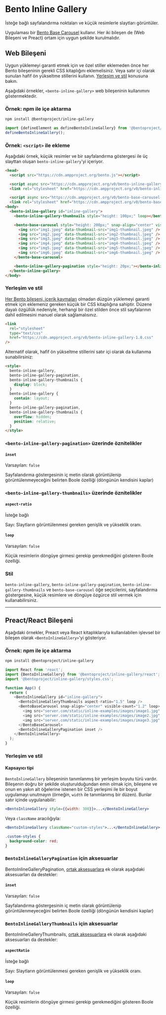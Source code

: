# Bento Inline Gallery

İsteğe bağlı sayfalandırma noktaları ve küçük resimlerle slaytları görüntüler.

Uygulaması bir [Bento Base Carousel](https://www.npmjs.com/package/@bentoproject/base-carousel) kullanır. Her iki bileşen de  (Web Bileşeni ve Preact) ortam için uygun şekilde kurulmalıdır.

## Web Bileşeni

Uygun yüklemeyi garanti etmek için ve özel stiller eklemeden önce her Bento bileşeninin gerekli CSS kitaplığını eklemelisiniz. Veya satır içi olarak sunulan hafif ön yükseltme stillerini kullanın. [Yerleşim ve stil](#layout-and-style) konusuna bakın.

Aşağıdaki örnekler, `<bento-inline-gallery>` web bileşeninin kullanımını göstermektedir.

### Örnek: npm ile içe aktarma

```sh
npm install @bentoproject/inline-gallery
```

```javascript
import {defineElement as defineBentoInlineGallery} from '@bentoproject/inline-gallery';
defineBentoInlineGallery();
```

### Örnek: `<script>` ile ekleme

Aşağıdaki örnek, küçük resimler ve bir sayfalandırma göstergesi ile üç slayttan oluşan `bento-inline-gallery`'yi içeriyor.

```html
<head>
  <script src="https://cdn.ampproject.org/bento.js"></script>

  <script async src="https://cdn.ampproject.org/v0/bento-inline-gallery-1.0.js"></script>
  <link rel="stylesheet" href="https://cdn.ampproject.org/v0/bento-inline-gallery-1.0.css">

  <script async src="https://cdn.ampproject.org/v0/bento-base-carousel-1.0.js"></script>
  <link rel="stylesheet" href="https://cdn.ampproject.org/v0/bento-base-carousel-1.0.css">
<body>
  <bento-inline-gallery id="inline-gallery">
    <bento-inline-gallery-thumbnails style="height: 100px;" loop></bento-inline-gallery-thumbnails>

    <bento-base-carousel style="height: 200px;" snap-align="center" visible-count="3" loop>
      <img src="img1.jpeg" data-thumbnail-src="img1-thumbnail.jpeg" />
      <img src="img2.jpeg" data-thumbnail-src="img2-thumbnail.jpeg" />
      <img src="img3.jpeg" data-thumbnail-src="img3-thumbnail.jpeg" />
      <img src="img4.jpeg" data-thumbnail-src="img4-thumbnail.jpeg" />
      <img src="img5.jpeg" data-thumbnail-src="img5-thumbnail.jpeg" />
      <img src="img6.jpeg" data-thumbnail-src="img6-thumbnail.jpeg" />
    </bento-base-carousel>

    <bento-inline-gallery-pagination style="height: 20px;"></bento-inline-gallery-pagination>
  </bento-inline-gallery>
</body>
```

### Yerleşim ve stil

[Her Bento bileşeni, içerik kaymaları](https://web.dev/cls/) olmadan düzgün yüklemeyi garanti etmek için eklemeniz gereken küçük bir CSS kitaplığına sahiptir. Düzene dayalı özgüllük nedeniyle, herhangi bir özel stilden önce stil sayfalarının dahil edilmesini manuel olarak sağlamalısınız.

```html
<link
  rel="stylesheet"
  type="text/css"
  href="https://cdn.ampproject.org/v0/bento-inline-gallery-1.0.css"
/>
```

Alternatif olarak, hafif ön yükseltme stillerini satır içi olarak da kullanıma sunabilirsiniz:

```html
<style>
  bento-inline-gallery,
  bento-inline-gallery-pagination,
  bento-inline-gallery-thumbnails {
    display: block;
  }
  bento-inline-gallery {
    contain: layout;
  }
  bento-inline-gallery-pagination,
  bento-inline-gallery-thumbnails {
    overflow: hidden;
    position: relative;
  }
</style>
```

### `<bento-inline-gallery-pagination>` üzerinde öznitelikler

#### `inset`

Varsayılan: `false`

Sayfalandırma göstergesinin iç metin olarak görüntülenip görüntülenmeyeceğini belirten Boole özelliği (döngünün kendisini kaplar)

### `<bento-inline-gallery-thumbnails>` üzerinde öznitelikler

#### `aspect-ratio`

İsteğe bağlı

Sayı: Slaytların görüntülenmesi gereken genişlik ve yükseklik oranı.

#### `loop`

Varsayılan: `false`

Küçük resimlerin döngüye girmesi gerekip gerekmediğini gösteren Boole özelliği.

### Stil

`bento-inline-gallery`, `bento-inline-gallery-pagination`, `bento-inline-gallery-thumbnails` ve `bento-base-carousel` öğe seçicilerini, sayfalandırma göstergesine, küçük resimlere ve döngüye özgürce stil vermek için kullanabilirsiniz.

---

## Preact/React Bileşeni

Aşağıdaki örnekler, Preact veya React kitaplıklarıyla kullanılabilen işlevsel bir bileşen olarak `<BentoInlineGallery>`'yi gösteriyor.

### Örnek: npm ile içe aktarma

```sh
npm install @bentoproject/inline-gallery
```

```javascript
import React from 'react';
import {BentoInlineGallery} from '@bentoproject/inline-gallery/react';
import '@bentoproject/inline-gallery/styles.css';

function App() {
  return (
    <BentoInlineGallery id="inline-gallery">
      <BentoInlineGalleryThumbnails aspect-ratio="1.5" loop />
      <BentoBaseCarousel snap-align="center" visible-count="1.2" loop>
        <img src="server.com/static/inline-examples/images/image1.jpg" />
        <img src="server.com/static/inline-examples/images/image2.jpg" />
        <img src="server.com/static/inline-examples/images/image3.jpg" />
      </BentoBaseCarousel>
      <BentoInlineGalleryPagination inset />
    </BentoInlineGallery>
  );
}
```

### Yerleşim ve stil

#### Kapsayıcı tipi

`BentoInlineGallery` bileşeninin tanımlanmış bir yerleşim boyutu türü vardır. Bileşenin doğru bir şekilde oluşturulduğundan emin olmak için, bileşene ve onun en yakın alt öğelerine istenen bir CSS yerleşimi ile bir boyut uygulamayı unutmayın (örneğin, `width` ile tanımlanmış bir düzen). Bunlar satır içinde uygulanabilir:

```jsx
<BentoInlineGallery style={{width: 300}}>...</BentoInlineGallery>
```

Veya `className` aracılığıyla:

```jsx
<BentoInlineGallery className="custom-styles">...</BentoInlineGallery>
```

```css
.custom-styles {
  background-color: red;
}
```

<!-- TODO(wg-bento): This section was empty, fix it.
### Props for `BentoInlineGallery`
-->

### `BentoInlineGalleryPagination` için aksesuarlar

BentoInlineGalleryPagination, [ortak aksesuarlara](../../../docs/spec/bento-common-props.md) ek olarak aşağıdaki aksesuarları da destekler:

#### `inset`

Varsayılan: `false`

Sayfalandırma göstergesinin iç metin olarak görüntülenip görüntülenmeyeceğini belirten Boole özelliği (döngünün kendisini kaplar)

### `BentoInlineGalleryThumbnails` için aksesuarlar

BentoInlineGalleryThumbnails, [ortak aksesuarlara](../../../docs/spec/bento-common-props.md) ek olarak aşağıdaki aksesuarları da destekler:

#### `aspectRatio`

İsteğe bağlı

Sayı: Slaytların görüntülenmesi gereken genişlik ve yükseklik oranı.

#### `loop`

Varsayılan: `false`

Küçük resimlerin döngüye girmesi gerekip gerekmediğini gösteren Boole özelliği.
